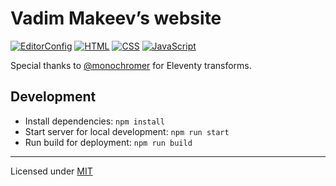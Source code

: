 # Vadim Makeev’s website

[![EditorConfig](https://github.com/pepelsbey/pepelsbey.dev/actions/workflows/editorconfig.yml/badge.svg)](https://github.com/pepelsbey/pepelsbey.dev/actions/workflows/editorconfig.yml)
[![HTML](https://github.com/pepelsbey/pepelsbey.dev/actions/workflows/html.yml/badge.svg)](https://github.com/pepelsbey/pepelsbey.dev/actions/workflows/html.yml)
[![CSS](https://github.com/pepelsbey/pepelsbey.dev/actions/workflows/css.yml/badge.svg)](https://github.com/pepelsbey/pepelsbey.dev/actions/workflows/css.yml)
[![JavaScript](https://github.com/pepelsbey/pepelsbey.dev/actions/workflows/javascript.yml/badge.svg)](https://github.com/pepelsbey/pepelsbey.dev/actions/workflows/javascript.yml)

Special thanks to [@monochromer](https://github.com/monochromer) for Eleventy transforms.

## Development

- Install dependencies: `npm install`
- Start server for local development: `npm run start`
- Run build for deployment: `npm run build`

---
Licensed under [MIT](LICENSE.md)
